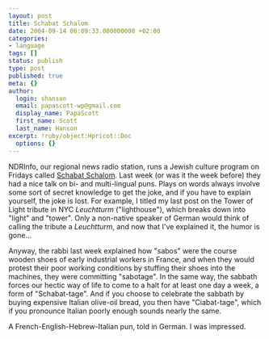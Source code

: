 ```yaml
---
layout: post
title: Schabat Schalom
date: 2004-09-14 06:09:33.000000000 +02:00
categories:
- language
tags: []
status: publish
type: post
published: true
meta: {}
author:
  login: shanson
  email: papascott-wp@gmail.com
  display_name: PapaScott
  first_name: Scott
  last_name: Hanson
excerpt: !ruby/object:Hpricot::Doc
  options: {}
---
```

<p>NDRInfo, our regional news radio station, runs a Jewish culture program on Fridays called <a href="http://www.ndrinfo.de/ndrinfo_pages_std/0,2758,SPM690,00.html">Schabat Schalom</a>. Last week (or was it the week before) they had a nice talk on bi- and multi-lingual puns. Plays on words always involve some sort of secret knowledge to get the joke, and if you have to explain yourself, the joke is lost. For example, I titled my last post on the Tower of Light tribute in NYC <em>Leuchtturm</em> ("lighthouse"), which breaks down into "light" and "tower". Only a non-native speaker of German would think of calling the tribute a <em>Leuchtturm</em>, and now that I've explained it, the humor is gone...</p>
<p>Anyway, the rabbi last week explained how "sabos" were the course wooden shoes of early industrial workers in France, and when they would protest their poor working conditions by stuffing their shoes into the machines, they were committing "sabotage". In the same way, the sabbath forces our hectic way of life to come to a halt for at least one day a week, a form of "Schabat-tage". And if you choose to celebrate the sabbath by buying expensive Italian olive-oil bread, you then have "Ciabat-tage", which if you pronounce Italian poorly enough sounds nearly the same. </p>
<p>A French-English-Hebrew-Italian pun, told in German. I was impressed.</p>
